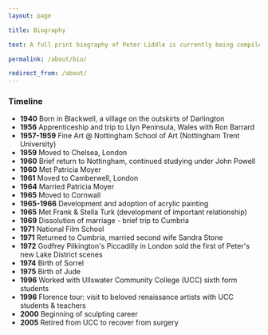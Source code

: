 ```yaml
---
layout: page

title: Biography

text: A full print biography of Peter Liddle is currently being compiled.  Below are a list of dates and a personal chronology, similar to his CV which is exclusively professional.

permalink: /about/bio/

redirect_from: /about/
---
```


### Timeline

* __1940__ Born in Blackwell, a village on the outskirts of Darlington
* __1956__ Apprenticeship and trip to Llyn Peninsula, Wales with Ron Barrard
* __1957-1959__ Fine Art @ Nottingham School of Art (Nottingham Trent University)
* __1959__ Moved to Chelsea, London
* __1960__ Brief return to Nottingham, continued studying under John Powell
* __1960__ Met Patricia Moyer
* __1961__ Moved to Camberwell, London
* __1964__ Married Patricia Moyer
* __1965__ Moved to Cornwall
* __1965-1966__ Development and adoption of acrylic painting
* __1965__ Met Frank & Stella Turk (development of important relationship)
* __1969__ Dissolution of marriage - brief trip to Cumbria
* __1971__ National Film School
* __1971__ Returned to Cumbria, married second wife Sandra Stone
* __1972__ Godfrey Pilkington's Piccadilly in London sold the first of Peter's new Lake District scenes
* __1974__ Birth of Sorrel
* __1975__ Birth of Jude
* __1996__ Worked with Ullswater Community College (UCC) sixth form students
* __1996__ Florence tour: visit to beloved renaissance artists with UCC students & teachers
* __2000__ Beginning of sculpting career
* __2005__ Retired from UCC to recover from surgery
